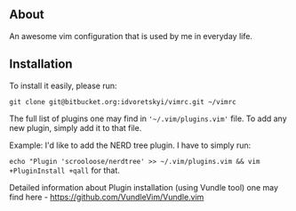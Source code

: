 ## About 

An awesome vim configuration that is used by me in everyday life.

## Installation

To install it easily, please run:

`git clone git@bitbucket.org:idvoretskyi/vimrc.git ~/vimrc`

The full list of plugins one may find in `'~/.vim/plugins.vim'` file. To add any
new plugin, simply add it to that file.

Example: I'd like to add the NERD tree plugin.
I have to simply run:

`echo "Plugin 'scrooloose/nerdtree' >> ~/.vim/plugins.vim && vim +PluginInstall +qall` for that.

Detailed information about Plugin installation (using Vundle tool) one may find here -
https://github.com/VundleVim/Vundle.vim
